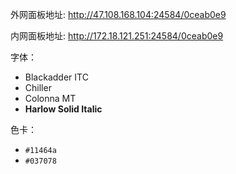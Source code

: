  外网面板地址: <http://47.108.168.104:24584/0ceab0e9>

 内网面板地址: <http://172.18.121.251:24584/0ceab0e9>

字体：

- Blackadder ITC
- Chiller
- Colonna MT
- **Harlow Solid Italic**

色卡：

- `#11464a`
- `#037078`
